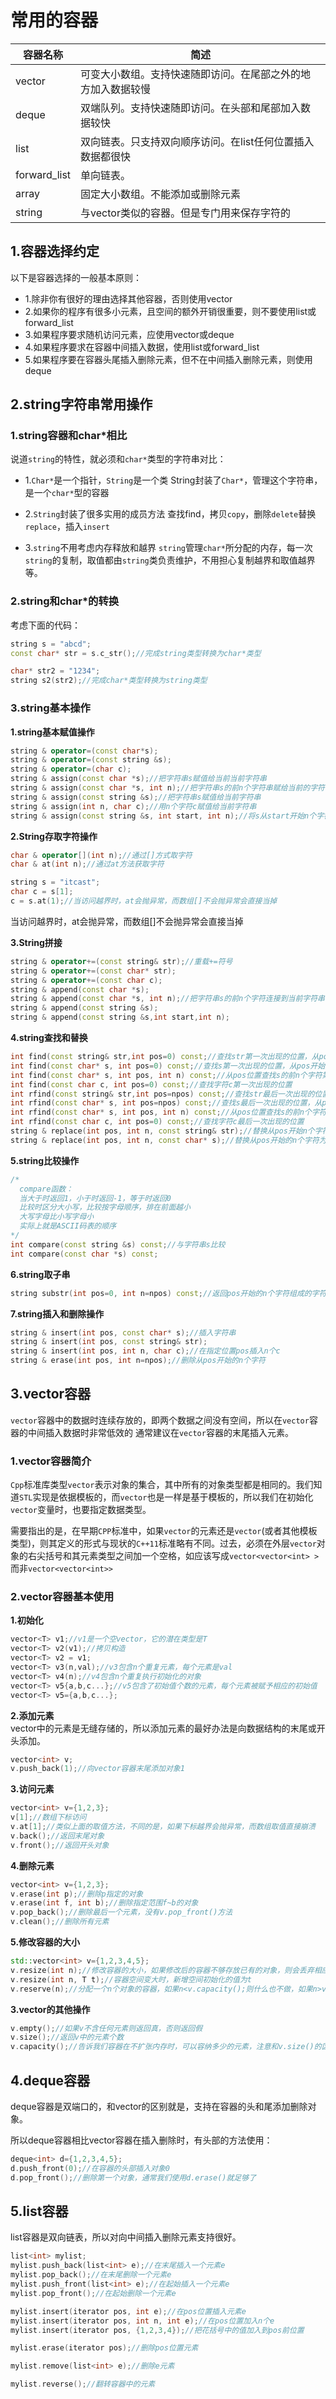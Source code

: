 # 常用的容器

|容器名称|简述|
|-------|----|
| vector  | 可变大小数组。支持快速随即访问。在尾部之外的地方加入数据较慢  |
| deque  | 双端队列。支持快速随即访问。在头部和尾部加入数据较快  |
| list  | 双向链表。只支持双向顺序访问。在list任何位置插入数据都很快  |
| forward_list  | 单向链表。  |
| array  | 固定大小数组。不能添加或删除元素  |
| string  | 与vector类似的容器。但是专门用来保存字符的  |

## 1.容器选择约定
以下是容器选择的一般基本原则：<br>
- 1.除非你有很好的理由选择其他容器，否则使用vector
- 2.如果你的程序有很多小元素，且空间的额外开销很重要，则不要使用list或forward_list
- 3.如果程序要求随机访问元素，应使用vector或deque
- 4.如果程序要求在容器中间插入数据，使用list或forward_list
- 5.如果程序要在容器头尾插入删除元素，但不在中间插入删除元素，则使用deque



## 2.string字符串常用操作

### 1.string容器和char*相比
说道``string``的特性，就必须和``char*``类型的字符串对比：<br>
- 1.``Char*``是一个指针，``String``是一个类
  String封装了``Char*``，管理这个字符串，是一个``char*``型的容器

- 2.``String``封装了很多实用的成员方法
  查找find，拷贝``copy``，删除``delete``替换``replace``，插入``insert``

- 3.``string``不用考虑内存释放和越界
  ``string``管理``char*``所分配的内存，每一次``string``的复制，取值都由``string``类负责维护，不用担心复制越界和取值越界等。

### 2.string和char*的转换
考虑下面的代码：<br>
```cpp
string s = "abcd";
const char* str = s.c_str();//完成string类型转换为char*类型

char* str2 = "1234";
string s2(str2);//完成char*类型转换为string类型
```

### 3.string基本操作
__1.string基本赋值操作__<br>
```cpp
string & operator=(const char*s);
string & operator=(const string &s);
string & operator=(char c);
string & assign(const char *s);//把字符串s赋值给当前当前字符串
string & assign(const char *s, int n);//把字符串s的前n个字符串赋给当前的字符串
string & assign(const string &s);//把字符串s赋值给当前字符串
string & assign(int n, char c);//用n个字符c赋值给当前字符串
string & assign(const string &s, int start, int n);//将s从start开始n个字符赋值给当前字符串
```

__2.String存取字符操作__<br>
```cpp
char & operator[](int n);//通过[]方式取字符
char & at(int n);//通过at方法获取字符

string s = "itcast";
char c = s[1];
c = s.at(1);//当访问越界时，at会抛异常，而数组[]不会抛异常会直接当掉
```
当访问越界时，at会抛异常，而数组[]不会抛异常会直接当掉<br>

__3.String拼接__<br>
```cpp
string & operator+=(const string& str);//重载+=符号
string & operator+=(const char* str);
string & operator+=(const char c);
string & append(const char *s);
string & append(const char *s, int n);//把字符串s的前n个字符连接到当前字符串的结尾
string & append(const string &s);
string & append(const string &s,int start,int n);
```

__4.string查找和替换__<br>
```cpp
int find(const string& str,int pos=0) const;//查找str第一次出现的位置，从pos开始查找
int find(const char* s, int pos=0) const;//查找s第一次出现的位置，从pos开始查找
int find(const char* s, int pos, int n) const;//从pos位置查找s的前n个字符第一次出现的位置
int find(const char c, int pos=0) const;//查找字符c第一次出现的位置
int rfind(const string& str,int pos=npos) const;//查找str最后一次出现的位置，从pos开始查找
int rfind(const char* s, int pos=npos) const;//查找s最后一次出现的位置，从pos开始查找
int rfind(const char* s, int pos, int n) const;//从pos位置查找s的前n个字符最后一次出现的位置
int rfind(const char c, int pos=0) const;//查找字符c最后一次出现的位置
string & replace(int pos, int n, const string& str);//替换从pos开始n个字符为字符串str
string & replace(int pos, int n, const char* s);//替换从pos开始的n个字符为字符串s
```

__5.string比较操作__<br>
```cpp
/*
  compare函数：
  当大于时返回1，小于时返回-1，等于时返回0
  比较时区分大小写，比较按字母顺序，排在前面越小
  大写字母比小写字母小
  实际上就是ASCII码表的顺序
*/
int compare(const string &s) const;//与字符串s比较
int compare(const char *s) const;
```

__6.string取子串__<br>
```cpp
string substr(int pos=0, int n=npos) const;//返回pos开始的n个字符组成的字符串
```

__7.string插入和删除操作__<br>
```cpp
string & insert(int pos, const char* s);//插入字符串
string & insert(int pos, const string& str);
string & insert(int pos, int n, char c);//在指定位置pos插入n个c
string & erase(int pos, int n=npos);//删除从pos开始的n个字符
```

## 3.vector容器
``vector``容器中的数据时连续存放的，即两个数据之间没有空间，所以在``vector``容器的中间插入数据时非常低效的 通常建议在``vector``容器的末尾插入元素。<br>

### 1.vector容器简介
``Cpp``标准库类型``vector``表示对象的集合，其中所有的对象类型都是相同的。我们知道``STL``实现是依据模板的，而``vector``也是一样是基于模板的，所以我们在初始化``vector``变量时，也要指定数据类型。<br>

需要指出的是，在早期``CPP``标准中，如果``vector``的元素还是``vector``(或者其他模板类型)，则其定义的形式与现状的``C++11``标准略有不同。过去，必须在外层``vector``对象的右尖括号和其元素类型之间加一个空格，如应该写成``vector<vector<int> >``而非``vector<vector<int>>``<br>

### 2.vector容器基本使用

__1.初始化__<br>
```cpp
vector<T> v1;//v1是一个空vector，它的潜在类型是T
vector<T> v2(v1);//拷贝构造
vector<T> v2 = v1;
vector<T> v3(n,val);//v3包含n个重复元素，每个元素是val
vector<T> v4(n);//v4包含n个重复执行初始化的对象
vector<T> v5{a,b,c...};//v5包含了初始值个数的元素，每个元素被赋予相应的初始值
vector<T> v5={a,b,c...};
```

__2.添加元素__<br>
vector中的元素是无缝存储的，所以添加元素的最好办法是向数据结构的末尾或开头添加。<br>
```cpp
vector<int> v;
v.push_back(1);//向vector容器末尾添加对象1
```

__3.访问元素__<br>
```cpp
vector<int> v={1,2,3};
v[1];//数组下标访问
v.at[1];//类似上面的取值方法，不同的是，如果下标越界会抛异常，而数组取值直接崩溃
v.back();//返回末尾对象
v.front();//返回开头对象
```

__4.删除元素__<br>
```cpp
vector<int> v={1,2,3};
v.erase(int p);//删除p指定的对象
v.erase(int f, int b);//删除指定范围f~b的对象
v.pop_back();//删除最后一个元素，没有v.pop_front()方法
v.clean();//删除所有元素
```

__5.修改容器的大小__<br>
```cpp
std::vector<int> v={1,2,3,4,5};
v.resize(int n);//修改容器的大小，如果修改后的容器不够存放已有的对象，则会丢弃相应数量的对象(末尾)，如果修改后容器的大小增加，则多出来的空间回自动初始化为0(末尾)
v.resize(int n, T t);//容器空间变大时，新增空间初始化的值为t
v.reserve(n);//分配一个n个对象的容器，如果n<v.capacity();则什么也不做，如果n>v.capacity()则分配一个至少和n一样大的容器
```

__3.vector的其他操作__<br>
```cpp
v.empty();//如果v不含任何元素则返回真，否则返回假
v.size();//返回v中的元素个数
v.capacity();//告诉我们容器在不扩张内存时，可以容纳多少的元素，注意和v.size()的区别
```

## 4.deque容器
deque容器是双端口的，和vector的区别就是，支持在容器的头和尾添加删除对象。<br>

所以deque容器相比vector容器在插入删除时，有头部的方法使用：<br>
```cpp
deque<int> d={1,2,3,4,5};
d.push_front(0);//在容器的头部插入对象0
d.pop_front();//删除第一个对象，通常我们使用d.erase()就足够了
```

## 5.list容器
list容器是双向链表，所以对向中间插入删除元素支持很好。<br>

```cpp
list<int> mylist;
mylist.push_back(list<int> e);//在末尾插入一个元素e
mylist.pop_back();//在末尾删除一个元素e
mylist.push_front(list<int> e);//在起始插入一个元素e
mylist.pop_front();//在起始删除一个元素e

mylist.insert(iterator pos, int e);//在pos位置插入元素e
mylist.insert(iterator pos, int n, int e);//在pos位置加入n个e
mylist.insert(iterator pos, {1,2,3,4});//把花括号中的值加入到pos前位置

mylist.erase(iterator pos);//删除pos位置元素

mylist.remove(list<int> e);//删除e元素

mylist.reverse();//翻转容器中的元素
```
